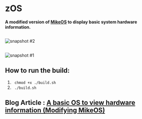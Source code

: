# zOS
**A modified version of [MikeOS](https://mikeos.sourceforge.net/) to display basic system hardware information.**

##

![snapshot #2](https://miro.medium.com/max/1400/1*POUInsOrTwl3ncI_M6sa7g.webp)

##

![snapshot #1](https://miro.medium.com/max/828/1*hMAJbRXRkP8cfJNLv_wR7Q.webp)

## How to run the build: 

1.  ` chmod +x ./build.sh` 
1.  ` ./build.sh` 


## Blog Article : [ A basic OS to view hardware information (Modifying MikeOS)](https://bhashith.medium.com/a-basic-os-to-view-hardware-information-modifying-mikeos-ee1beb0570d7)

